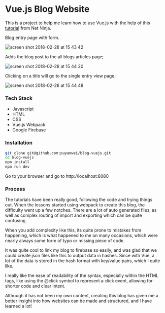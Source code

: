 # Vue.js Blog Website

This is a project to help me learn how to use Vue.js with the help of this [tutorial](https://www.youtube.com/watch?v=MBZVDsB4VMA) from Net Ninja.

Blog entry page with form.

![screen shot 2018-02-28 at 15 43 42](https://user-images.githubusercontent.com/14803518/36796864-7c6e02b4-1c9e-11e8-9098-361c40a84641.png)

Adds the blog post to the all blogs articles page;

![screen shot 2018-02-28 at 15 44 30](https://user-images.githubusercontent.com/14803518/36796865-7c8824dc-1c9e-11e8-97c9-70029843679d.png)

Clicking on a title will go to the single entry view page;

![screen shot 2018-02-28 at 15 44 48](https://user-images.githubusercontent.com/14803518/36796866-7c9eb8d2-1c9e-11e8-87aa-1954afbd0127.png)

### Tech Stack

* Javascript
* HTML
* CSS
* Vue.js Webpack
* Google Firebase

### Installation

```bash
git clone git@github.com:puyanwei/blog-vuejs.git
cd blog-vuejs
npm install
npm run dev
```

Go to your browser and go to http://localhost:8080

### Process

The tutorials have been really good, following the code and trying things out. When the lessons started using webpack to create this blog, the difficulty went up a few notches. There are a lot of auto generated files, as well as complex routing of import and exporting which can be quite confusing.

When you add complexity like this, its quite prone to mistakes from happening, which is what happened to me on many occasions, which were nearly always some form of typo or missing piece of code.

It was quite cool to link my blog to firebase so easily, and was glad that we could create json files like this to output data in hashes. Since with Vue, a lot of the data is stored in the hash format with key/value pairs, which I quite like.

I really like the ease of readability of the syntax, especially within the HTML tags, like using the @click symbol to represent a click event, allowing for shorter code and clear intent.

Although it has not been my own content, creating this blog has given me a better insight into how websites can be made and structured, and I have learned a lot!
